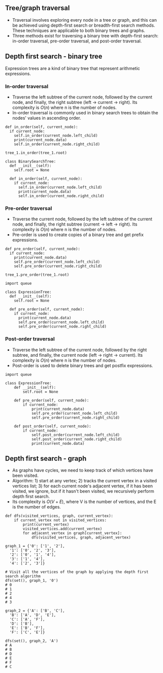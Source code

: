 ## Tree/graph traversal
- Traversal involves exploring every node in a tree or graph, and this can be achieved using depth-first search or breadth-first search methods. These techniques are applicable to both binary trees and graphs.
- Three methods exist for traversing a binary tree with depth-first search: in-order traversal, pre-order traversal, and post-order traversal.

## Depth first search - binary tree
Expression trees are a kind of binary tree that represent arithmetic expressions.

### In-order traversal
- Traverse the left subtree of the current node, followed by the current node, and finally, the right subtree (left -> current -> right). Its complexity is $O(n)$ where n is the number of nodes.
- In-order traversal is commonly used in binary search trees to obtain the nodes' values in ascending order. 

```
def in_order(self, current_node):
  if current_node:
    self.in_order(current_node.left_child)
    print(current_node.data)
    self.in_order(current_node.right_child)

tree_1.in_order(tree_1.root)
```

```
class BinarySearchTree:
  def __init__(self):
    self.root = None

  def in_order(self, current_node):
    if current_node:
      self.in_order(current_node.left_child)
      print(current_node.data)
      self.in_order(current_node.right_child)
```

### Pre-order traversal
- Traverse the current node, followed by the left subtree of the current node, and finally, the right subtree (current -> left -> right). Its complexity is $O(n)$ where n is the number of nodes.
- Pre-order is used to create copies of a binary tree and get prefix expressions.

```
def pre_order(self, current_node):
  if current_node:
    print(current_node.data)
    self.pre_order(current_node.left_child)
    self.pre_order(current_node.right_child)

tree_1.pre_order(tree_1.root)
```

```
import queue

class ExpressionTree:
  def __init__(self):
    self.root = None

  def pre_order(self, current_node):
    if current_node:
      print(current_node.data)
      self.pre_order(current_node.left_child)
      self.pre_order(current_node.right_child)
```

### Post-order traversal
- Traverse the left subtree of the current node, followed by the right subtree, and finally, the current node (left -> right -> current). Its complexity is $O(n)$ where n is the number of nodes.
- Post-order is used to delete binary trees and get postfix expressions.
```
import queue

class ExpressionTree:
    def __init__(self):
        self.root = None

    def pre_order(self, current_node):
        if current_node:
            print(current_node.data)
            self.pre_order(current_node.left_child)
            self.pre_order(current_node.right_child)

    def post_order(self, current_node):
        if current_node:
            self.post_order(current_node.left_child)
            self.post_order(current_node.right_child)
            print(current_node.data)
```


## Depth first search - graph
- As graphs have cycles, we need to keep track of which vertices have been visited.
- Algorithm: 1) start at any vertex; 2) tracks the current vertex in a visited vertices list; 3) for each current node's adjacent vertex, if it has been visited, we ignore, but if it hasn't been visited, we recursively perform depth first search.
- Its complexity is $O(V + E)$, where V is the number of vertices, and the E is the number of edges.

```
def dfs(visited_vertices, graph, current_vertex):
    if current_vertex not in visited_vertices:
        print(current_vertex)
        visited_vertices.add(current_vertex)
        for adjacent_vertex in graph[current_vertex]:
            dfs(visited_vertices, graph, adjacent_vertex)

graph_1 = {'0': ['1', '2'],
  '1': ['0', '2', '3'],
  '2': ['0', '1', '4'],
  '3': ['1', '4'],
  '4': ['2', '3']}

# Visit all the vertices of the graph by applying the depth first search algorithm
dfs(set(), graph_1, '0')
# 0
# 1
# 2
# 4
# 3

graph_2 = {'A': ['B', 'C'],
  'B': ['A', 'D', 'E'],
  'C': ['A', 'F'],
  'D': ['B'],
  'E': ['B', 'F'],
  'F': ['C', 'E']}

dfs(set(), graph_2, 'A')
# A
# B
# D
# E
# F
# C
```
